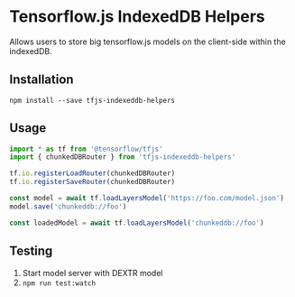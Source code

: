 # Tensorflow.js IndexedDB Helpers
Allows users to store big tensorflow.js models on the client-side within the indexedDB.

## Installation
```
npm install --save tfjs-indexeddb-helpers
```

## Usage

```js
import * as tf from '@tensorflow/tfjs'
import { chunkedDBRouter } from 'tfjs-indexeddb-helpers'

tf.io.registerLoadRouter(chunkedDBRouter)
tf.io.registerSaveRouter(chunkedDBRouter)

const model = await tf.loadLayersModel('https://foo.com/model.json')
model.save('chunkeddb://foo')

const loadedModel = await tf.loadLayersModel('chunkeddb://foo')
```

## Testing
1. Start model server with DEXTR model
2. `npm run test:watch`